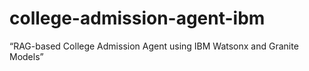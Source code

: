 # college-admission-agent-ibm
 “RAG-based College Admission Agent using IBM Watsonx and Granite Models”
